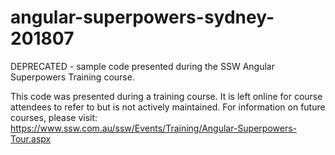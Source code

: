 # angular-superpowers-sydney-201807
DEPRECATED - sample code presented during the SSW Angular Superpowers Training course.

This code was presented during a training course. It is left online for course attendees to refer to but is not actively maintained. 
For information on future courses, please visit: 
https://www.ssw.com.au/ssw/Events/Training/Angular-Superpowers-Tour.aspx

